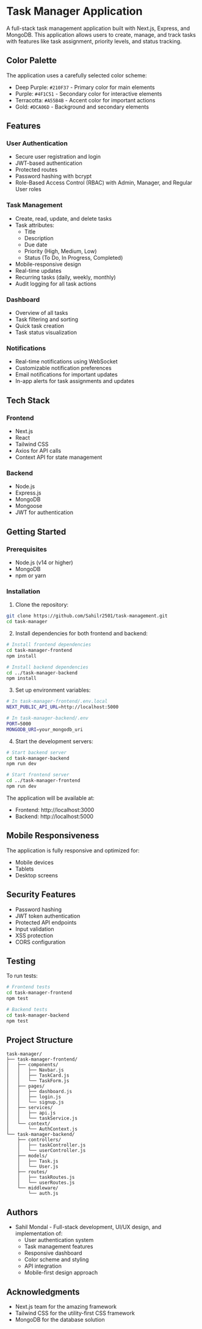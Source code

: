 # Task Manager Application

A full-stack task management application built with Next.js, Express, and MongoDB. This application allows users to create, manage, and track tasks with features like task assignment, priority levels, and status tracking.

## Color Palette

The application uses a carefully selected color scheme:
- Deep Purple: `#210F37` - Primary color for main elements
- Purple: `#4F1C51` - Secondary color for interactive elements
- Terracotta: `#A55B4B` - Accent color for important actions
- Gold: `#DCA06D` - Background and secondary elements

## Features

### User Authentication
- Secure user registration and login
- JWT-based authentication
- Protected routes
- Password hashing with bcrypt
- Role-Based Access Control (RBAC) with Admin, Manager, and Regular User roles

### Task Management
- Create, read, update, and delete tasks
- Task attributes:
  - Title
  - Description
  - Due date
  - Priority (High, Medium, Low)
  - Status (To Do, In Progress, Completed)
- Mobile-responsive design
- Real-time updates
- Recurring tasks (daily, weekly, monthly)
- Audit logging for all task actions

### Dashboard
- Overview of all tasks
- Task filtering and sorting
- Quick task creation
- Task status visualization

### Notifications
- Real-time notifications using WebSocket
- Customizable notification preferences
- Email notifications for important updates
- In-app alerts for task assignments and updates

## Tech Stack

### Frontend
- Next.js
- React
- Tailwind CSS
- Axios for API calls
- Context API for state management

### Backend
- Node.js
- Express.js
- MongoDB
- Mongoose
- JWT for authentication

## Getting Started

### Prerequisites
- Node.js (v14 or higher)
- MongoDB
- npm or yarn

### Installation

1. Clone the repository:
```bash
git clone https://github.com/Sahilr2501/task-management.git
cd task-manager
```

2. Install dependencies for both frontend and backend:
```bash
# Install frontend dependencies
cd task-manager-frontend
npm install

# Install backend dependencies
cd ../task-manager-backend
npm install
```

3. Set up environment variables:
```bash
# In task-manager-frontend/.env.local
NEXT_PUBLIC_API_URL=http://localhost:5000

# In task-manager-backend/.env
PORT=5000
MONGODB_URI=your_mongodb_uri
```

4. Start the development servers:
```bash
# Start backend server
cd task-manager-backend
npm run dev

# Start frontend server
cd ../task-manager-frontend
npm run dev
```

The application will be available at:
- Frontend: http://localhost:3000
- Backend: http://localhost:5000

## Mobile Responsiveness

The application is fully responsive and optimized for:
- Mobile devices
- Tablets
- Desktop screens

## Security Features

- Password hashing
- JWT token authentication
- Protected API endpoints
- Input validation
- XSS protection
- CORS configuration

## Testing

To run tests:
```bash
# Frontend tests
cd task-manager-frontend
npm test

# Backend tests
cd task-manager-backend
npm test
```

## Project Structure

```
task-manager/
├── task-manager-frontend/
│   ├── components/
│   │   ├── Navbar.js
│   │   ├── TaskCard.js
│   │   └── TaskForm.js
│   ├── pages/
│   │   ├── dashboard.js
│   │   ├── login.js
│   │   └── signup.js
│   ├── services/
│   │   ├── api.js
│   │   └── taskService.js
│   └── context/
│       └── AuthContext.js
└── task-manager-backend/
    ├── controllers/
    │   ├── taskController.js
    │   └── userController.js
    ├── models/
    │   ├── Task.js
    │   └── User.js
    ├── routes/
    │   ├── taskRoutes.js
    │   └── userRoutes.js
    └── middleware/
        └── auth.js
```

## Authors

- Sahil Mondal - Full-stack development, UI/UX design, and implementation of:
  - User authentication system
  - Task management features
  - Responsive dashboard
  - Color scheme and styling
  - API integration
  - Mobile-first design approach

## Acknowledgments

- Next.js team for the amazing framework
- Tailwind CSS for the utility-first CSS framework
- MongoDB for the database solution 
